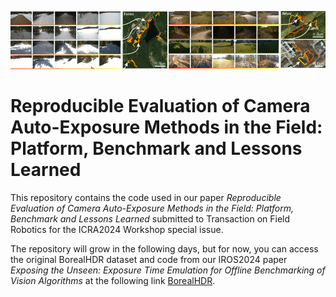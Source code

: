 <p float="center">
  <img src="figures/borealhdr_overview.png" width="1000" />
</p>

# Reproducible Evaluation of Camera Auto-Exposure Methods in the Field: Platform, Benchmark and Lessons Learned

This repository contains the code used in our paper *Reproducible Evaluation of Camera Auto-Exposure Methods in the Field: Platform, Benchmark and Lessons Learned* submitted to Transaction on Field Robotics for the ICRA2024 Workshop special issue.

The repository will grow in the following days, but for now, you can access the original BorealHDR dataset and code from our IROS2024 paper *Exposing the Unseen: Exposure Time Emulation for Offline Benchmarking of Vision Algorithms* at the following link [BorealHDR](https://github.com/norlab-ulaval/BorealHDR).

